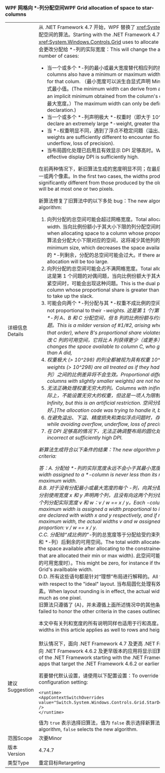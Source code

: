 ### <a name="wpf-grid-allocation-of-space-to-star-columns"></a><span data-ttu-id="04002-101">WPF 网格向 \*-列分配空间</span><span class="sxs-lookup"><span data-stu-id="04002-101">WPF Grid allocation of space to star-columns</span></span>

|   |   |
|---|---|
|<span data-ttu-id="04002-102">详细信息</span><span class="sxs-lookup"><span data-stu-id="04002-102">Details</span></span>|<span data-ttu-id="04002-103">从 .NET Framework 4.7 开始，WPF 替换了 <xref:System.Windows.Controls.Grid> 用于向 \*-列分配空间的算法。</span><span class="sxs-lookup"><span data-stu-id="04002-103">Starting with the .NET Framework 4.7, WPF replaces the algorithm that <xref:System.Windows.Controls.Grid> uses to allocate space to \*-columns.</span></span> <span data-ttu-id="04002-104">这在以下许多情况下会更改分配给 \*-列的实际宽度：</span><span class="sxs-lookup"><span data-stu-id="04002-104">This will change the actual width assigned to \*-columns in a number of cases:</span></span><ul><li><span data-ttu-id="04002-105">当一个或多个 \*-列的最小或最大宽度替代相应列的按比例分配空间时。</span><span class="sxs-lookup"><span data-stu-id="04002-105">When one or more \*-columns also have a minimum or maximum width that overrides the proportional allocation for that colum.</span></span> <span data-ttu-id="04002-106">（最小宽度可以派生自显式声明 MinWidth，也可以派生自从列内容中获取的隐式最小值。</span><span class="sxs-lookup"><span data-stu-id="04002-106">(The minimum width can derive from an explicit MinWidth declaration, or from an implicit minimum obtained from the column's content.</span></span> <span data-ttu-id="04002-107">只能通过 MaxWidth 声明显式定义最大宽度。）</span><span class="sxs-lookup"><span data-stu-id="04002-107">The maximum width can only be defined explicitly, from a MaxWidth declaration.)</span></span></li><li><span data-ttu-id="04002-108">当一个或多个 *-列声明极大 *-权重时（即大于 10^298）。</span><span class="sxs-lookup"><span data-stu-id="04002-108">When one or more *-columns declare an extremely large *-weight, greater than 10^298.</span></span></li><li><span data-ttu-id="04002-109">当 \*-权重明显不同，遇到了浮点不稳定问题（溢出、下溢、精度损失）时。</span><span class="sxs-lookup"><span data-stu-id="04002-109">When the \*-weights are sufficiently different to encounter floating-point instability (overflow, underflow, loss of precision).</span></span></li><li><span data-ttu-id="04002-110">当布局圆化处理已启用且有效显示 DPI 足够高时。</span><span class="sxs-lookup"><span data-stu-id="04002-110">When layout rounding is enabled, and the effective display DPI is sufficiently high.</span></span></li></ul><span data-ttu-id="04002-111">在前两种情况下，新旧算法生成的宽度明显不同；在最后一种情况下，新旧算法生成的宽度最多相差一或两个像素。</span><span class="sxs-lookup"><span data-stu-id="04002-111">In the first two cases, the widths produced by the new algorithm can be significantly different from those produced by the old algorithm; in the last case, the difference will be at most one or two pixels.</span></span><p/><span data-ttu-id="04002-112">新算法修复了旧算法中的以下多处 bug：</span><span class="sxs-lookup"><span data-stu-id="04002-112">The new algorithm fixes several bugs present in the old algorithm:</span></span><ol><li><span data-ttu-id="04002-113">向列分配的总空间可能会超过网格宽度。</span><span class="sxs-lookup"><span data-stu-id="04002-113">Total allocation to columns can exceed the Grid's width.</span></span> <span data-ttu-id="04002-114">当向比例份额小于其大小下限的列分配空间时，可能会出现这种问题。</span><span class="sxs-lookup"><span data-stu-id="04002-114">This can occur when allocating space to a column whose proportional share is less than its minimum size.</span></span> <span data-ttu-id="04002-115">算法会分配大小下限对应的空间，这将减少其他列的可用空间。</span><span class="sxs-lookup"><span data-stu-id="04002-115">The algorithm allocates the minimum size, which decreases the space available to other columns.</span></span> <span data-ttu-id="04002-116">如果没有可分配空间的 \*-列剩余，分配的总空间可能会过大。</span><span class="sxs-lookup"><span data-stu-id="04002-116">If there are no \*-columns left to allocate, the total allocation will be too large.</span></span></li><li><span data-ttu-id="04002-117">向列分配的总空间可能会占不满网格宽度。</span><span class="sxs-lookup"><span data-stu-id="04002-117">Total allocation can fall short of the Grid's width.</span></span> <span data-ttu-id="04002-118">这是第 1 个问题的对偶问题，当向比例份额大于其大小上限的列分配空间，没有剩余的 \*-列来收紧空间时，可能会出现这种问题。</span><span class="sxs-lookup"><span data-stu-id="04002-118">This is the dual problem to #1, arising when allocating to a column whose proportional share is greater than its maximum size, with no \*-columns left to take up the slack.</span></span></li><li><span data-ttu-id="04002-119">可能会向两个 *-列分配与其 *-权重不成比例的空间。</span><span class="sxs-lookup"><span data-stu-id="04002-119">Two *-columns can receive allocations not proportional to their *-weights.</span></span> <span data-ttu-id="04002-120">这是第 1 个/第 2 个问题造成的较为温和的影响，当依序向 \*-列 A、B 和 C 分配空间，但 B 列的比例份额与约束下限（或上限）冲突时，可能会出现这种问题。</span><span class="sxs-lookup"><span data-stu-id="04002-120">This is a milder version of #1/#2, arising when allocating to \*-columns A, B, and C (in that order), where B's proportional share violates its min (or max) constraint.</span></span> <span data-ttu-id="04002-121">同样，这会更改 C 列的可用空间，它将比 A 列获得更少（或更多）的按比例分配空间。</span><span class="sxs-lookup"><span data-stu-id="04002-121">As above, this changes the space available to column C, who gets less (or more) proportional allocation than A did,</span></span></li><li><span data-ttu-id="04002-122">权重极大 (&gt; 10^298) 的列全都被视为具有权重 10^298。</span><span class="sxs-lookup"><span data-stu-id="04002-122">Columns with extremely large weights (&gt; 10^298) are all treated as if they had weight 10^298.</span></span> <span data-ttu-id="04002-123">这些列（以及权重略小的列）之间的比例差异将不会生效。</span><span class="sxs-lookup"><span data-stu-id="04002-123">Proportional differences between them (and between columns with slightly smaller weights) are not honored.</span></span></li><li><span data-ttu-id="04002-124">无法正确处理权重无穷大的列。</span><span class="sxs-lookup"><span data-stu-id="04002-124">Columns with inifinte weights are not handled correctly.</span></span> <span data-ttu-id="04002-125">[实际上，不能设置无穷大的权重，但这是一项人为限制。</span><span class="sxs-lookup"><span data-stu-id="04002-125">[Actually you can't set a weight to Infinity, but this is an artificial restriction.</span></span> <span data-ttu-id="04002-126">空间分配代码是在努力处理这样的列，但处理得并不好。]</span><span class="sxs-lookup"><span data-stu-id="04002-126">The allocation code was trying to handle it, but doing a bad job.]</span></span></li><li><span data-ttu-id="04002-127">在避免溢出、下溢、精度损失和类似浮点问题时，存在一些小问题。</span><span class="sxs-lookup"><span data-stu-id="04002-127">Several minor problems while avoiding overflow, underflow, loss of precision and similar floating-point issues.</span></span></li><li><span data-ttu-id="04002-128">在 DPI 足够高的情况下，无法正确调整布局的圆化处理。</span><span class="sxs-lookup"><span data-stu-id="04002-128">Adjustments for layout rounding are incorrect at sufficiently high DPI.</span></span></li></ol><span data-ttu-id="04002-129">新算法生成符合以下条件的结果：</span><span class="sxs-lookup"><span data-stu-id="04002-129">The new algorithm produces results that meet the following criteria:</span></span><p/><span data-ttu-id="04002-130">答：</span><span class="sxs-lookup"><span data-stu-id="04002-130">A.</span></span> <span data-ttu-id="04002-131">分配给 \*-列的实际宽度永远不会小于其最小宽度，也不会大于其最大宽度。</span><span class="sxs-lookup"><span data-stu-id="04002-131">The actual width assigned to a \*-column is never less than its minimum width nor greater than its maximum width.</span></span><br/><span data-ttu-id="04002-132">B.</span><span class="sxs-lookup"><span data-stu-id="04002-132">B.</span></span> <span data-ttu-id="04002-133">对于没有分配最小或最大宽度的每个 <em>-列，向其分配与其 <em>-权重成比例的宽度。确切地讲，如果分别使用宽度 x</em> 和 y</em> 声明两个列，且没有向这两个列分配最小或最大宽度，那么将按同一比例向这两个列分配实际宽度 v 和 w：v / w == x / y。</span><span class="sxs-lookup"><span data-stu-id="04002-133">Each <em>-column that is not assigned its minimum or maximum width is assigned a width proportional to its <em>-weight. To be precise, if two columns are declared with width x</em> and y</em> respectively, and if neither column receives its minimum or maximum width, the actual widths v and w assigned to the columns are in the same proportion: v / w == x / y.</span></span><br/><span data-ttu-id="04002-134">C.</span><span class="sxs-lookup"><span data-stu-id="04002-134">C.</span></span> <span data-ttu-id="04002-135">分配给“成比例的”*-列的总宽度等于分配给受约束列（向其分配了最小或最大宽度的固定、自动和 *-列）后剩余的可用空间。</span><span class="sxs-lookup"><span data-stu-id="04002-135">The total width allocated to &quot;proportional&quot; *-columns is equal to the space available after allocating to the constrained columns (fixed, auto, and *-columns that are allocated their min or max width).</span></span> <span data-ttu-id="04002-136">此空间可能为零（例如，当最小宽度的总和超过了网格的可用宽度时）。</span><span class="sxs-lookup"><span data-stu-id="04002-136">This might be zero, for instance if the sum of the minimum widths exceeds the Grid's availbable width.</span></span><br/><span data-ttu-id="04002-137">D.</span><span class="sxs-lookup"><span data-stu-id="04002-137">D.</span></span> <span data-ttu-id="04002-138">所有这些语句都是针对“理想”布局进行解释的。</span><span class="sxs-lookup"><span data-stu-id="04002-138">All these statements are to be interpreted with respect to the &quot;ideal&quot; layout.</span></span> <span data-ttu-id="04002-139">当布局圆化处理有效时，实际宽度与理想宽度可能会相差一个像素。</span><span class="sxs-lookup"><span data-stu-id="04002-139">When layout rounding is in effect, the actual widths can differ from the ideal widths by as much as one pixel.</span></span><br/><span data-ttu-id="04002-140">旧算法只遵循了 (A)，并未遵循上面所述情况中的其他条件。</span><span class="sxs-lookup"><span data-stu-id="04002-140">The old algorithm honored (A) but failed to honor the other criteria in the cases outlined above.</span></span><p/><span data-ttu-id="04002-141">本文中有关列和宽度的所有说明同样也适用于行和高度。</span><span class="sxs-lookup"><span data-stu-id="04002-141">Everything said about columns and widths in this article applies as well to rows and heights.</span></span>|
|<span data-ttu-id="04002-142">建议</span><span class="sxs-lookup"><span data-stu-id="04002-142">Suggestion</span></span>|<span data-ttu-id="04002-143">默认情况下，面向 .NET Framework 4.7 及更高 .NET Framework 版本的应用将显示新算法，而面向 .NET Framework 4.6.2 及更早版本的应用将显示旧算法。</span><span class="sxs-lookup"><span data-stu-id="04002-143">By default, apps that target versions of the .NET Framework starting with the .NET Framework 4.7 will see the new algorithm, while apps that target the .NET Framework 4.6.2 or earlier versions will see the old algorithm.</span></span><p/><span data-ttu-id="04002-144">若要替代默认设置，请使用以下配置设置：</span><span class="sxs-lookup"><span data-stu-id="04002-144">To override the default, use the following configuration setting:</span></span><pre><code class="lang-xml">&lt;runtime&gt;&#13;&#10;&lt;AppContextSwitchOverrides value=&quot;Switch.System.Windows.Controls.Grid.StarDefinitionsCanExceedAvailableSpace=true&quot; /&gt;&#13;&#10;&lt;/runtime&gt;&#13;&#10;</code></pre><span data-ttu-id="04002-145">值为 <code>true</code> 表示选择旧算法，值为 <code>false</code> 表示选择新算法。</span><span class="sxs-lookup"><span data-stu-id="04002-145">The value <code>true</code> selects the old algorithm, <code>false</code> selects the new algorithm.</span></span>|
|<span data-ttu-id="04002-146">范围</span><span class="sxs-lookup"><span data-stu-id="04002-146">Scope</span></span>|<span data-ttu-id="04002-147">次要</span><span class="sxs-lookup"><span data-stu-id="04002-147">Minor</span></span>|
|<span data-ttu-id="04002-148">版本</span><span class="sxs-lookup"><span data-stu-id="04002-148">Version</span></span>|<span data-ttu-id="04002-149">4.7</span><span class="sxs-lookup"><span data-stu-id="04002-149">4.7</span></span>|
|<span data-ttu-id="04002-150">类型</span><span class="sxs-lookup"><span data-stu-id="04002-150">Type</span></span>|<span data-ttu-id="04002-151">重定目标</span><span class="sxs-lookup"><span data-stu-id="04002-151">Retargeting</span></span>|

